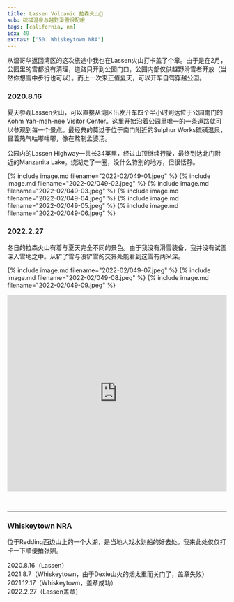 ```yaml
---
title: Lassen Volcanic 拉森火山🌋
sub: 硫磺温泉与越野滑雪很配哦
tags: [california, nm]
idx: 49
extras: ["50. Whiskeytown NRA"]
---
```


从温哥华返回湾区的这次旅途中我也在Lassen火山打卡盖了个章。由于是在2月，公园里的雪都没有清理，道路只开到公园门口，公园内部仅供越野滑雪者开放（当然你想雪中步行也可以）。而上一次来正值夏天，可以开车自驾穿越公园。

### 2020.8.16

夏天参观Lassen火山，可以直接从湾区出发开车四个半小时到达位于公园南门的Kohm Yah-mah-nee Visitor Center。这里开始沿着公园里唯一的一条道路就可以参观到每一个景点。最经典的莫过于位于南门附近的Sulphur Works硫磺温泉，冒着热气咕嘟咕嘟，像在熬制孟婆汤。

公园内的Lassen Highway一共长34英里，经过山顶继续行驶，最终到达北门附近的Manzanita Lake。绕湖走了一圈，没什么特别的地方，但很恬静。

{% include image.md filename="2022-02/049-01.jpeg" %}
{% include image.md filename="2022-02/049-02.jpeg" %}
{% include image.md filename="2022-02/049-03.jpeg" %}
{% include image.md filename="2022-02/049-04.jpeg" %}
{% include image.md filename="2022-02/049-05.jpeg" %}
{% include image.md filename="2022-02/049-06.jpeg" %}

### 2022.2.27

冬日的拉森火山有着与夏天完全不同的景色。由于我没有滑雪装备，我并没有试图深入雪地之中。从铲了雪与没铲雪的交界处能看到这雪有两米深。

{% include image.md filename="2022-02/049-07.jpeg" %}
{% include image.md filename="2022-02/049-08.jpeg" %}
{% include image.md filename="2022-02/049-09.jpeg" %}

<iframe src="https://www.google.com/maps/embed?pb=!1m14!1m8!1m3!1d388920.4293456617!2d-121.8450943!3d40.3990835!3m2!1i1024!2i768!4f13.1!3m3!1m2!1s0x809d56012eb5ee07%3A0x4c14ea653c44d56e!2sKohm%20Yah-mah-nee%20Visitor%20Center!5e0!3m2!1sen!2sus!4v1653174257076!5m2!1sen!2sus" width="100%" height="450" style="border:0;" allowfullscreen="" loading="lazy" referrerpolicy="no-referrer-when-downgrade"></iframe>

&nbsp;

---

### Whiskeytown NRA

位于Redding西边山上的一个大湖，是当地人戏水划船的好去处。我来此处仅仅打卡一下顺便拍张照。

2020.8.16（Lassen）<br>
2021.8.7（Whiskeytown，由于Dexie山火的烟太重而关门了，盖章失败）<br>
2021.12.17（Whiskeytown，盖章成功）<br>
2022.2.27（Lassen盖章）
